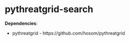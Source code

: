# pythreatgrid-search

<strong>Dependencies</strong>:
<ul>
  <li>pythreatgrid - https://github.com/hosom/pythreatgrid</li>
</ul>
